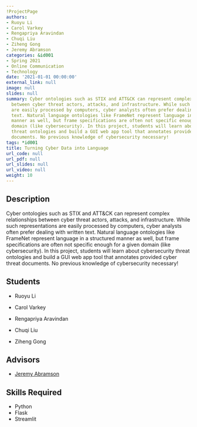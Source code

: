 ```yaml
---
!ProjectPage
authors:
- Ruoyu Li
- Carol Varkey
- Rengapriya Aravindan
- Chuqi Liu
- Ziheng Gong
- Jeremy Abramson
categories: &id001
- Spring 2021
- Online Communication
- Technology
date: '2021-01-01 00:00:00'
external_link: null
image: null
slides: null
summary: Cyber ontologies such as STIX and ATT&CK can represent complex relationships
  between cyber threat actors, attacks, and infrastructure. While such representations
  are easily processed by computers, cyber analysts often prefer dealing with written
  text. Natural language ontologies like FrameNet represent language in a structured
  manner as well, but frame specifications are often not specific enough for a given
  domain (like cybersecurity). In this project, students will learn about cybersecurity
  threat ontologies and build a GUI web app tool that annotates provided cyber threat
  documents. No previous knowledge of cybersecurity necessary!
tags: *id001
title: Turning Cyber Data into Language
url_code: null
url_pdf: null
url_slides: null
url_video: null
weight: 10
---
```

## Description

Cyber ontologies such as STIX and ATT&amp;CK can represent complex relationships between cyber threat actors, attacks, and infrastructure. While such representations are easily processed by computers, cyber analysts often prefer dealing with written text. Natural language ontologies like FrameNet represent language in a structured manner as well, but frame specifications are often not specific enough for a given domain (like cybersecurity). In this project, students will learn about cybersecurity threat ontologies and build a GUI web app tool that annotates provided cyber threat documents. No previous knowledge of cybersecurity necessary!





## Students

* Ruoyu Li

* Carol Varkey

* Rengapriya Aravindan

* Chuqi Liu

* Ziheng Gong

## Advisors

* [Jeremy Abramson](../../../author/jeremy-abramson)

## Skills Required


* Python
* Flask
* Streamlit